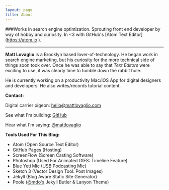 ```yaml
---
layout: page
title: About
---
```

###Works in search engine optimization. Sprouting front end developer by way of hobby and curiosity. In <span class="heart"><3</span> with GitHub's [Atom Text Editor] (https://atom.io ).

---

**Matt Lovaglio** is a Brooklyn based lover-of-technology. He began work in search engine marketing, but his curiosity for the more technical side of things soon took over. Once he was able to say that *Text Editors* were exciting to use, it was clearly time to tumble down the rabbit hole.

He is currently working on a productivity Mac/iOS App for digital designers and developers. He also writes/records tutorial content.

**Contact:**

Digital carrier pigeon: <a href="mailto:hello@mattlovaglio.com">hello@mattlovaglio.com</a>

See what I'm building: [GitHub](https://github.com/mattlovaglio)

Hear what I'm saying: [@mattlovaglio](https://twitter.com/mattlovaglio)

**Tools Used For This Blog:**

* Atom (Open Source Text Editor)
* GitHub Pages (Hosting)
* ScreenFlow (Screen Casting Software)
* Photoshop (Used For Animated GIFS: Timeline Feature)
* Blue Yeti Mic (USB Podcasting Mic)
* Sketch 3 (Vector Design Tool: Post Images)
* Jekyll (Blog Aware Static Site Generator)
* Poole ([@mdo's](https://twitter.com/mdo) Jekyll Butler & Lanyon Theme)
